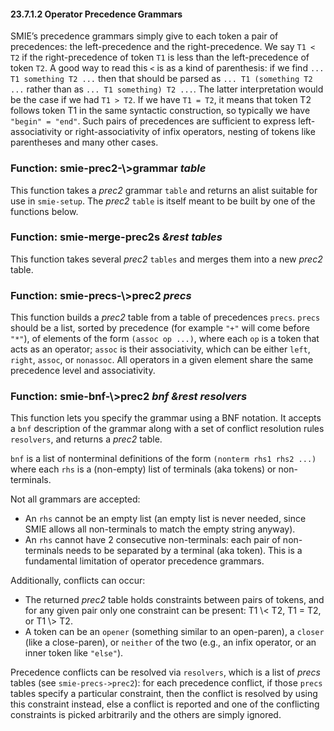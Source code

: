 

#### 23.7.1.2 Operator Precedence Grammars

SMIE’s precedence grammars simply give to each token a pair of precedences: the left-precedence and the right-precedence. We say `T1 < T2` if the right-precedence of token `T1` is less than the left-precedence of token `T2`. A good way to read this `<` is as a kind of parenthesis: if we find `... T1 something T2 ...` then that should be parsed as `... T1 (something T2 ...` rather than as `... T1 something) T2 ...`. The latter interpretation would be the case if we had `T1 > T2`. If we have `T1 = T2`, it means that token T2 follows token T1 in the same syntactic construction, so typically we have `"begin" = "end"`. Such pairs of precedences are sufficient to express left-associativity or right-associativity of infix operators, nesting of tokens like parentheses and many other cases.

### Function: **smie-prec2-\\>grammar** *table*

This function takes a *prec2* grammar `table` and returns an alist suitable for use in `smie-setup`. The *prec2* `table` is itself meant to be built by one of the functions below.

### Function: **smie-merge-prec2s** *\&rest tables*

This function takes several *prec2* `tables` and merges them into a new *prec2* table.

### Function: **smie-precs-\\>prec2** *precs*

This function builds a *prec2* table from a table of precedences `precs`. `precs` should be a list, sorted by precedence (for example `"+"` will come before `"*"`), of elements of the form `(assoc op ...)`, where each `op` is a token that acts as an operator; `assoc` is their associativity, which can be either `left`, `right`, `assoc`, or `nonassoc`. All operators in a given element share the same precedence level and associativity.

### Function: **smie-bnf-\\>prec2** *bnf \&rest resolvers*

This function lets you specify the grammar using a BNF notation. It accepts a `bnf` description of the grammar along with a set of conflict resolution rules `resolvers`, and returns a *prec2* table.

`bnf` is a list of nonterminal definitions of the form `(nonterm rhs1 rhs2 ...)` where each `rhs` is a (non-empty) list of terminals (aka tokens) or non-terminals.

Not all grammars are accepted:

*   An `rhs` cannot be an empty list (an empty list is never needed, since SMIE allows all non-terminals to match the empty string anyway).
*   An `rhs` cannot have 2 consecutive non-terminals: each pair of non-terminals needs to be separated by a terminal (aka token). This is a fundamental limitation of operator precedence grammars.

Additionally, conflicts can occur:

*   The returned *prec2* table holds constraints between pairs of tokens, and for any given pair only one constraint can be present: T1 \\< T2, T1 = T2, or T1 \\> T2.
*   A token can be an `opener` (something similar to an open-paren), a `closer` (like a close-paren), or `neither` of the two (e.g., an infix operator, or an inner token like `"else"`).

Precedence conflicts can be resolved via `resolvers`, which is a list of *precs* tables (see `smie-precs->prec2`): for each precedence conflict, if those `precs` tables specify a particular constraint, then the conflict is resolved by using this constraint instead, else a conflict is reported and one of the conflicting constraints is picked arbitrarily and the others are simply ignored.
